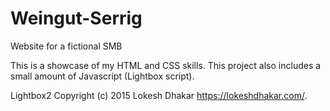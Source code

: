 # Weingut-Serrig
Website for a fictional SMB

This is a showcase of my HTML and CSS skills. This project also includes a small amount of Javascript (Lightbox script).

Lightbox2 Copyright (c) 2015 Lokesh Dhakar https://lokeshdhakar.com/.

